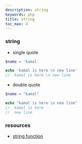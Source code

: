 ```yaml
---
description: string
keywords: php
title: string
toc_max: 4
---
```


### string

* single quote

```php
$name = 'kamal'
```

```php
echo 'kamal is here \n new line'
//  kamal is here \n new line
```

* double quote

```php
$name = "kamal"
```

```php
echo "kamal is here \n new line"
//  kamal is here
//  new line
```


### resources

* [string function](http://php.net/manual/en/ref.strings.php)
